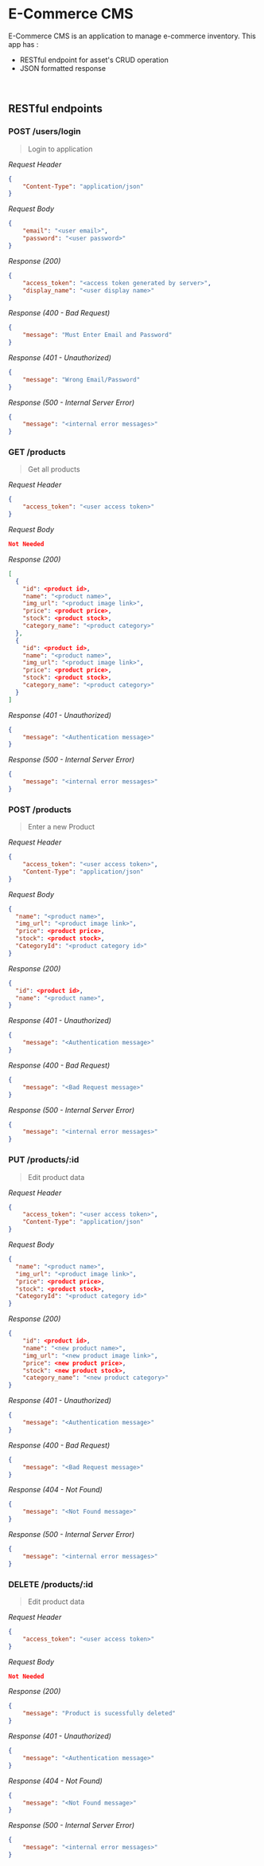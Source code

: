 # E-Commerce CMS

E-Commerce CMS is an application to manage e-commerce inventory. This app has :

- RESTful endpoint for asset's CRUD operation
- JSON formatted response

&nbsp;

## RESTful endpoints

### POST /users/login

> Login to application

_Request Header_

```json
{
	"Content-Type": "application/json"
}
```

_Request Body_

```json
{
	"email": "<user email>",
	"password": "<user password>"
}
```

_Response (200)_

```json
{
	"access_token": "<access token generated by server>",
	"display_name": "<user display name>"
}
```

_Response (400 - Bad Request)_

```json
{
	"message": "Must Enter Email and Password"
}
```

_Response (401 - Unauthorized)_

```json
{
	"message": "Wrong Email/Password"
}
```

_Response (500 - Internal Server Error)_

```json
{
	"message": "<internal error messages>"
}
```

### GET /products

> Get all products

_Request Header_

```json
{
	"access_token": "<user access token>"
}
```

_Request Body_

```json
Not Needed
```

_Response (200)_

```json
[
  {
    "id": <product id>,
    "name": "<product name>",
    "img_url": "<product image link>",
    "price": <product price>,
    "stock": <product stock>,
    "category_name": "<product category>"
  },
  {
    "id": <product id>,
    "name": "<product name>",
    "img_url": "<product image link>",
    "price": <product price>,
    "stock": <product stock>,
    "category_name": "<product category>"
  }
]
```

_Response (401 - Unauthorized)_

```json
{
	"message": "<Authentication message>"
}
```

_Response (500 - Internal Server Error)_

```json
{
	"message": "<internal error messages>"
}
```

### POST /products

> Enter a new Product

_Request Header_

```json
{
	"access_token": "<user access token>",
	"Content-Type": "application/json"
}
```

_Request Body_

```json
{
  "name": "<product name>",
  "img_url": "<product image link>",
  "price": <product price>,
  "stock": <product stock>,
  "CategoryId": "<product category id>"
}
```

_Response (200)_

```json
{
  "id": <product id>,
  "name": "<product name>",
}

```

_Response (401 - Unauthorized)_

```json
{
	"message": "<Authentication message>"
}
```

_Response (400 - Bad Request)_

```json
{
	"message": "<Bad Request message>"
}
```

_Response (500 - Internal Server Error)_

```json
{
	"message": "<internal error messages>"
}
```

### PUT /products/:id

> Edit product data

_Request Header_

```json
{
	"access_token": "<user access token>",
	"Content-Type": "application/json"
}
```

_Request Body_

```json
{
  "name": "<product name>",
  "img_url": "<product image link>",
  "price": <product price>,
  "stock": <product stock>,
  "CategoryId": "<product category id>"
}
```

_Response (200)_

```json
{
    "id": <product id>,
    "name": "<new product name>",
    "img_url": "<new product image link>",
    "price": <new product price>,
    "stock": <new product stock>,
    "category_name": "<new product category>"
}

```

_Response (401 - Unauthorized)_

```json
{
	"message": "<Authentication message>"
}
```

_Response (400 - Bad Request)_

```json
{
	"message": "<Bad Request message>"
}
```

_Response (404 - Not Found)_

```json
{
	"message": "<Not Found message>"
}
```

_Response (500 - Internal Server Error)_

```json
{
	"message": "<internal error messages>"
}
```

### DELETE /products/:id

> Edit product data

_Request Header_

```json
{
	"access_token": "<user access token>"
}
```

_Request Body_

```json
Not Needed
```

_Response (200)_

```json
{
	"message": "Product is sucessfully deleted"
}
```

_Response (401 - Unauthorized)_

```json
{
	"message": "<Authentication message>"
}
```

_Response (404 - Not Found)_

```json
{
	"message": "<Not Found message>"
}
```

_Response (500 - Internal Server Error)_

```json
{
	"message": "<internal error messages>"
}
```
